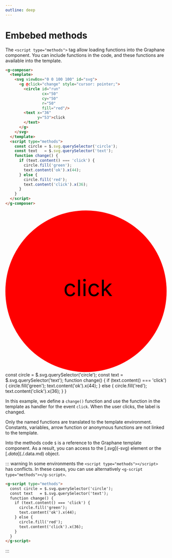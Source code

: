 ```yaml
---
outline: deep
---
```


# Embebed methods

The `<script type="methods">` tag allow loading functions into the Graphane component. You can
include functions in the code, and these functions are available into the template.

```html {16-28}
<g-composer>
  <template>
    <svg viewBox="0 0 100 100" id="svg">
      <g @click="change" style="cursor: pointer;">
        <circle id="run"
                cx="50"
                cy="50"
                r="50"
                fill="red"/>
        <text x="36"
              y="53">click
        </text>
      </g>
    </svg>
  </template>
  <script type="methods">
    const circle = $.svg.querySelector('circle');
    const text   = $.svg.querySelector('text');
    function change() {
      if (text.content() === 'click') {
        circle.fill('green');
        text.content('ok').x(44);
      } else {
        circle.fill('red');
        text.content('click').x(36);
      }
    }
  </script>
</g-composer>
```

<g-composer>
  <svg viewBox="0 0 100 100" id="svg">
    <g g-on:click="change" style="cursor: pointer;">
      <circle id="run"
              cx="50"
              cy="50"
              r="50"
              fill="red"/>
      <text x="36" 
            y="53">click</text>
    </g>
  </svg>
  <g-script type="methods">
    const circle = $.svg.querySelector('circle');
    const text   = $.svg.querySelector('text');
    function change() {
      if (text.content() === 'click') {
        circle.fill('green');
        text.content('ok').x(44);
      } else {
        circle.fill('red');
        text.content('click').x(36);
      }
    }
  </g-script>
</g-composer>

In this example, we define a `change()` function and use the function in the template as handler for
the event `click`. When the user clicks, the label is changed.

Only the named functions are translated to the template environment. Constants, variables, arrow
function or anonymous functions are not linked to the template.

Into the methods code `$` is a reference to the Graphane template component. As a result, you can
access to the [$.svg]($-svg) element or the [$.data](./$.data.md) object.

::: warning In some environments the `<script type="methods"></script>` has conflicts. In these
cases, you can use alternatively `<g-script type="methods"></g-script>`.

```html
<g-script type="methods">
  const circle = $.svg.querySelector('circle');
  const text   = $.svg.querySelector('text');
  function change() {
    if (text.content() === 'click') {
      circle.fill('green');
      text.content('ok').x(44);
    } else {
      circle.fill('red');
      text.content('click').x(36);
    }
  }
</g-script>
```

:::

